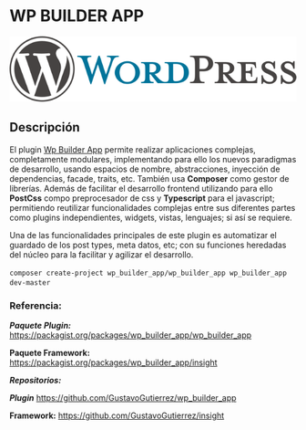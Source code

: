 # **WP BUILDER APP**

![](/assets/WordPress_logo.png)

## Descripción

El plugin [Wp Builder App](https://packagist.org/packages/wp_builder_app/wp_builder_app) permite realizar aplicaciones complejas, completamente modulares, implementando para ello los nuevos paradigmas de desarrollo, usando espacios de nombre, abstracciones, inyección de dependencias, facade, traits, etc. También usa **Composer** como gestor de librerías. Además de facilitar el desarrollo frontend utilizando para ello **PostCss** compo preprocesador de css y **Typescript** para el javascript; permitiendo reutilizar funcionalidades complejas entre sus diferentes partes como plugins independientes, widgets, vistas, lenguajes; si así se requiere.

Una de las funcionalidades principales de este plugin es automatizar el guardado de los post types, meta datos, etc; con su funciones heredadas del núcleo para la facilitar y agilizar el desarrollo.

`composer create-project wp_builder_app/wp_builder_app wp_builder_app dev-master`




### **Referencia:**

_**Paquete Plugin:**_
[https:\/\/packagist.org\/packages\/wp\_builder\_app\/wp\_builder\_app](https://packagist.org/packages/wp_builder_app/wp_builder_app)

**Paquete Framework:**
[https:\/\/packagist.org\/packages\/wp\_builder\_app\/insight](https://packagist.org/packages/wp_builder_app/insight)

_**Repositorios:**_

_**Plugin**_
[https:\/\/github.com\/GustavoGutierrez\/wp\_builder\_app](https://github.com/GustavoGutierrez/wp_builder_app)

**Framework:**
[https:\/\/github.com\/GustavoGutierrez\/insight](https://github.com/GustavoGutierrez/insight)




